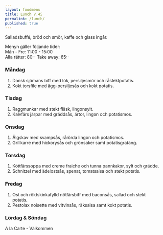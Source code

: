 ```yaml
---
layout: foodmenu
title: Lunch V.45
permalink: /lunch/
published: true
---
```

Salladsbuffé, bröd och smör, kaffe och glass ingår.

Menyn gäller följande tider:  
Mån - Fre: 11:00 - 15:00  
Alla rätter: 80:- Take away: 65:-

### Måndag

1. Dansk sjömans biff med lök, persiljesmör och råstektpotatis.
2. Kokt torsfile med ägg-persiljesås och kokt potatis.

### Tisdag

1. Raggmunkar med stekt fläsk, lingonsylt.
2. Kalvfärs järpar med gräddsås, ärtor, lingon och potatismos.

### Onsdag

1. Älgskav med svampsås, rårörda lingon och potatismos.
2. Grillkarre med hickorysås och grönsaker samt potatisgratäng.

### Torsdag

 1. Köttfärssoppa med creme fraiche och tunna pannkakor, sylt och grädde.
 2. Schnitzel med ädelostsås, spenat, tomatsalsa och stekt potatis.

### Fredag

1. Ost och röktskinkafylld nötfärsbiff med baconsås, sallad och stekt potatis.
2. Pestolax noisette med vitvinsås, räksalsa samt kokt potatis.

### Lördag & Söndag
A la Carte - Välkommen
